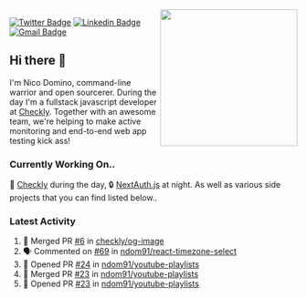 <img align="right" src="https://user-images.githubusercontent.com/7415984/172472491-91b16eac-fa22-4ecf-92df-d687139fd1f9.gif" width="240" />


[![Twitter Badge](https://img.shields.io/badge/-@ndom91-1ca0f1?style=flat-square&labelColor=1ca0f1&logo=twitter&logoColor=white&link=https://twitter.com/ndom91)](https://twitter.com/ndom91) [![Linkedin Badge](https://img.shields.io/badge/-ndom91-blue?style=flat-square&logo=Linkedin&logoColor=white&link=https://www.linkedin.com/in/ndom91/)](https://www.linkedin.com/in/ndom91/) [![Gmail Badge](https://img.shields.io/badge/-yo@ndo.dev-c14438?style=flat-square&logo=mail.ru&logoColor=white&link=mailto:yo@ndo.dev)](mailto:yo@ndo.dev)

## Hi there 👋

I'm Nico Domino, command-line warrior and open sourcerer. During the day I'm a fullstack javascript developer at [Checkly](https://checklyhq.com). Together with an awesome team, we're helping to make active monitoring and end-to-end web app testing kick ass!

### Currently Working On..

🦝 [Checkly](https://checklyhq.com) during the day, 🔒 [NextAuth.js](https://github.com/nextauthjs/next-auth) at night. As well as various side projects that you can find listed below..

<!--START_SECTION_PROFILE_VIEWS:readme-info-->
<!--END_SECTION_PROFILE_VIEWS:readme-info-->

<!--START_SECTION_DAILY_COMMIT:readme-info-->
<!--END_SECTION_DAILY_COMMIT:readme-info-->

<!--START_SECTION_WEEKLY_COMMIT:readme-info-->
<!--END_SECTION_WEEKLY_COMMIT:readme-info-->

### Latest Activity

<!--START_SECTION:activity-->
1. 🎉 Merged PR [#6](https://github.com/checkly/og-image/pull/6) in [checkly/og-image](https://github.com/checkly/og-image)
2. 🗣 Commented on [#69](https://github.com/ndom91/react-timezone-select/issues/69) in [ndom91/react-timezone-select](https://github.com/ndom91/react-timezone-select)
3. 💪 Opened PR [#24](https://github.com/ndom91/youtube-playlists/pull/24) in [ndom91/youtube-playlists](https://github.com/ndom91/youtube-playlists)
4. 🎉 Merged PR [#23](https://github.com/ndom91/youtube-playlists/pull/23) in [ndom91/youtube-playlists](https://github.com/ndom91/youtube-playlists)
5. 💪 Opened PR [#23](https://github.com/ndom91/youtube-playlists/pull/23) in [ndom91/youtube-playlists](https://github.com/ndom91/youtube-playlists)
<!--END_SECTION:activity-->
